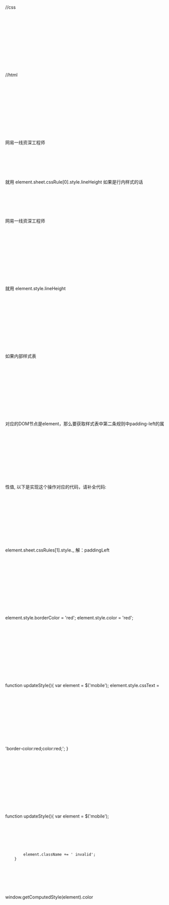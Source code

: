 //css
<style>
p{line-height: 200px;}
</style>

//html
<p >网易一线资深工程师</p>
就用
element.sheet.cssRule[0].style.lineHeight
如果是行内样式的话
<p style="line-height: 200px;">网易一线资深工程师</p>

就用
element.style.lineHeight

如果内部样式表
<style>
.m-nav{font-size: 14px;}
.m-nav li{width: 100px;padding-left: 20px;}
</style>
对应的DOM节点是element，那么要获取样式表中第二条规则中padding-left的属性值, 以下是实现这个操作对应的代码，请补全代码:
element.sheet.cssRules[1].style._
解：paddingLeft

element.style.borderColor = 'red';
            element.style.color = 'red';

function updateStyle(){
            var element = $('mobile');
            element.style.cssText = 'border-color:red;color:red;';
}

function updateStyle(){
            var element = $('mobile');

            element.className += ' invalid';
        }

window.getComputedStyle(element).color



